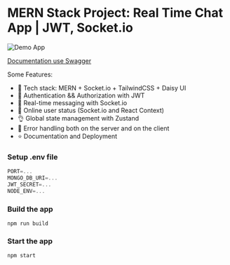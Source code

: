 # MERN Stack Project: Real Time Chat App | JWT, Socket.io

![Demo App](https://i.postimg.cc/fyfhJ0v7/demo-chat-app.png)

[Documentation use Swagger](https://chat-app-be-zbsh.onrender.com/api-docs/)

Some Features:

-   🌟 Tech stack: MERN + Socket.io + TailwindCSS + Daisy UI
-   🎃 Authentication && Authorization with JWT
-   👾 Real-time messaging with Socket.io
-   🚀 Online user status (Socket.io and React Context)
-   👌 Global state management with Zustand
-   🐞 Error handling both on the server and on the client
-   ⭐ Documentation and Deployment

### Setup .env file

```js
PORT=...
MONGO_DB_URI=...
JWT_SECRET=...
NODE_ENV=...
```

### Build the app

```shell
npm run build
```

### Start the app

```shell
npm start
```